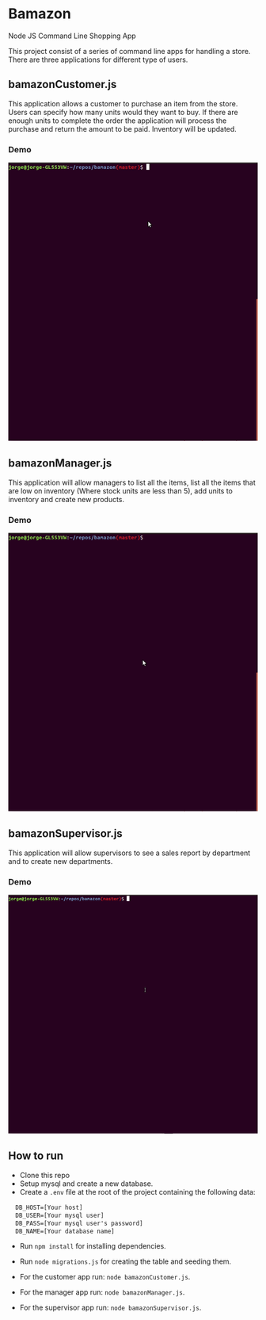 # Bamazon
Node JS Command Line Shopping App

This project consist of a series of command line apps for handling a store. There are three applications for different type of users.

## bamazonCustomer.js
This application allows a customer to purchase an item from the store. Users can specify how many units would they want to buy. If there are enough units to complete the order the application will process the purchase and return the amount to be paid. Inventory will be updated.

### Demo
![customer demo](https://github.com/jibm82/bamazon/raw/master/screens/bamazonCustomer.gif)

## bamazonManager.js
This application will allow managers to list all the items, list all the items that are low on inventory (Where stock units are less than 5), add units to inventory and create new products.

### Demo
![customer demo](https://github.com/jibm82/bamazon/raw/master/screens/bamazonManager.gif)

## bamazonSupervisor.js
This application will allow supervisors to see a sales report by department and to create new departments.

### Demo
![customer demo](https://github.com/jibm82/bamazon/raw/master/screens/bamazonSupervisor.gif)

## How to run
- Clone this repo
- Setup mysql and create a new database.
- Create a `.env` file at the root of the project containing the following data:

```
  DB_HOST=[Your host]
  DB_USER=[Your mysql user]
  DB_PASS=[Your mysql user's password]
  DB_NAME=[Your database name]
```

- Run `npm install` for installing dependencies.
- Run `node migrations.js` for creating the table and seeding them.

- For the customer app run: `node bamazonCustomer.js`.
- For the manager app run: `node bamazonManager.js`.
- For the supervisor app run: `node bamazonSupervisor.js`.
